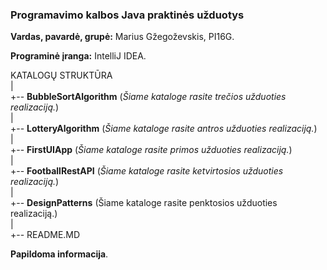 ### Programavimo kalbos Java praktinės užduotys

**Vardas, pavardė, grupė:** Marius Gžegoževskis, PI16G.

**Programinė įranga:** IntelliJ IDEA.

KATALOGŲ STRUKTŪRA\
|\
+-- <b>BubbleSortAlgorithm</b> (<i>Šiame kataloge rasite trečios užduoties realizaciją.</i>)\
|\
+-- <b>LotteryAlgorithm</b> (<i>Šiame kataloge rasite antros užduoties realizaciją.</i>)\
|\
+-- <b>FirstUIApp</b> (<i>Šiame kataloge rasite primos užduoties realizaciją.</i>)\
|\
+-- <b>FootballRestAPI</b> (<i>Šiame kataloge rasite ketvirtosios užduoties realizaciją.</i>)\
|\
+-- <b>DesignPatterns</b> (Šiame kataloge rasite penktosios užduoties realizaciją.)\
|\
+-- README.MD

**Papildoma informacija**.
